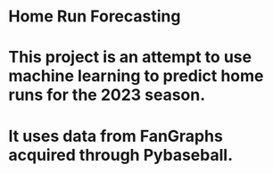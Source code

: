 # Home Run Forecasting
# This project is an attempt to use machine learning to predict home runs for the 2023 season. 
# It uses data from FanGraphs acquired through Pybaseball.
